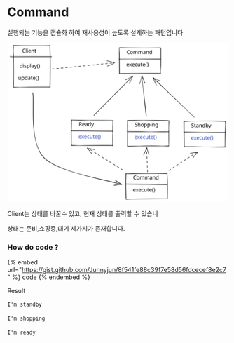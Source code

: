 # Command

실행되는 기능을 캡슐화 하여 재사용성이 높도록 설계하는 패턴입니다



<img src="../../.gitbook/assets/file.drawing.svg" alt="command" class="gitbook-drawing">

Client는 상태를 바꿀수 있고,  현재 상태를 출력할 수 있습니

상태는 준비,쇼핑중,대기 세가지가 존재합니다.



### How do code ?

{% embed url="https://gist.github.com/Junnyjun/8f541fe88c39f7e58d56fdcecef8e2c7" %}
code
{% endembed %}

Result&#x20;

```basic
I'm standby

I'm shopping

I'm ready
```
